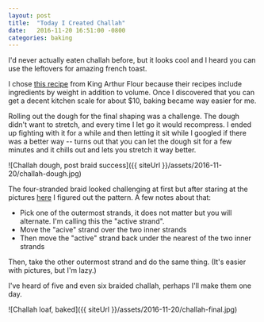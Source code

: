 ```yaml
---
layout: post
title:  "Today I Created Challah"
date:   2016-11-20 16:51:00 -0800
categories: baking
---
```


I'd never actually eaten challah before, but it looks cool and I heard you can use the leftovers for amazing french toast. 

I chose [this recipe][challah-recipe] from King Arthur Flour because their recipes include ingredients by weight in addition to volume. Once I discovered that you can get a decent kitchen scale for about $10, baking became way easier for me. 

Rolling out the dough for the final shaping was a challenge. The dough didn't want to stretch, and every time I let go it would recompress. I ended up fighting with it for a while and then letting it sit while I googled if there was a better way -- turns out that you can let the dough sit for a few minutes and it chills out and lets you stretch it way better.  

![Challah dough, post braid success]({{ siteUrl }}/assets/2016-11-20/challah-dough.jpg)

The four-stranded braid looked challenging at first but after staring at the pictures [here][challah-blog] I figured out the pattern. A few notes about that:

* Pick one of the outermost strands, it does not matter but you will alternate. I'm calling this the "active strand".
* Move the "acive" strand over the two inner strands
* Then move the "active" strand back under the nearest of the two inner strands

Then, take the other outermost strand and do the same thing. (It's easier with pictures, but I'm lazy.) 

I've heard of five and even six braided challah, perhaps I'll make them one day. 

![Challah loaf, baked]({{ siteUrl }}/assets/2016-11-20/challah-final.jpg)

[challah-recipe]: http://www.kingarthurflour.com/recipes/four-strand-braided-challah-recipe
[challah-blog]: http://blog.kingarthurflour.com/2009/01/05/challa-lujah/
